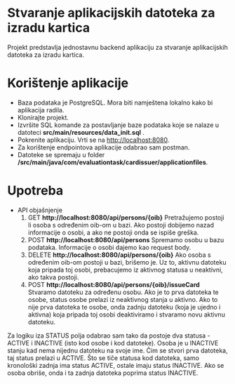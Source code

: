 # Stvaranje aplikacijskih datoteka za izradu kartica

Projekt predstavlja jednostavnu backend aplikaciju za stvaranje aplikacijskih datoteka za izradu kartica. 

# Korištenje aplikacije

* Baza podataka je PostgreSQL. Mora biti namještena lokalno kako bi aplikacija radila.
* Klonirajte projekt.
* Izvršite SQL komande za postavljanje baze podataka koje se nalaze u datoteci **src/main/resources/data_init.sql** .
* Pokrenite aplikaciju. Vrti se na [http://localhost:8080](http://localhost:8080).
* Za korištenje endpointova aplikacije odabrao sam postman.
* Datoteke se spremaju u folder **/src/main/java/com/evaluationtask/cardissuer/applicationfiles**.


# Upotreba

* API objašnjenje
  1. GET **http://localhost:8080/api/persons/{oib}** Pretražujemo postoji li osoba s određenim oib-om u bazi. Ako postoji dobijemo nazad informacije o osobi, a ako ne postoji onda se ispiše greška. 
  2. POST  **http://localhost:8080/api/persons** Spremamo osobu u bazu podataka. Informacije o osobi dajemo kao request body.
  3. DELETE **http://localhost:8080/api/persons/{oib}** Ako osoba s određenim oib-om postoji u bazi, brišemo je. Uz to, aktivnu datoteku koja pripada toj osobi, prebacujemo iz aktivnog statusa u neaktivni, ako takva postoji.
  4. POST **http://localhost:8080/api/persons/{oib}/issueCard** Stvaramo datoteku za određenu osobu. Ako je to prva datoteka te osobe, status osobe prelazi iz neaktivnog stanja u aktivno. Ako to nije prva datoteka te osobe, onda zadnju datoteku (koja je ujedno i aktivna) koja pripada toj osobi deaktiviramo i stvaramo novu aktivnu datoteku.

Za logiku iza STATUS polja odabrao sam tako da postoje dva statusa - ACTIVE i INACTIVE (isto kod osobe i kod datoteke). Osoba je u INACTIVE stanju kad nema nijednu datoteku na svoje ime. Čim se stvori prva datoteka, taj status prelazi u ACTIVE. Što se tiče statusa kod datoteka, samo kronološki zadnja ima status ACTIVE, ostale imaju status INACTIVE. Ako se osoba obriše, onda i ta zadnja datoteka poprima status INACTIVE.

